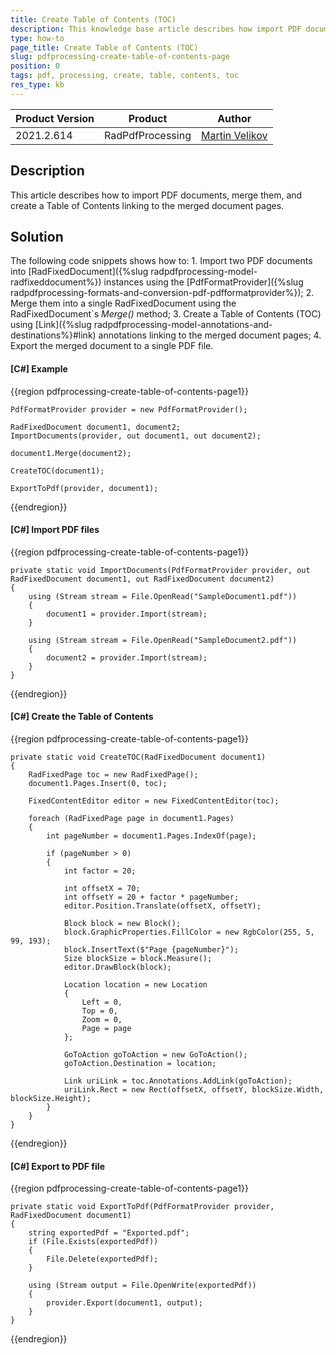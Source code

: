 ```yaml
---
title: Create Table of Contents (TOC)
description: This knowledge base article describes how import PDF documents, merge them, and create a Table of Contents linking to the merged document pages
type: how-to
page_title: Create Table of Contents (TOC)
slug: pdfprocessing-create-table-of-contents-page
position: 0
tags: pdf, processing, create, table, contents, toc
res_type: kb
---
```


<table>
<thead>
	<tr>
		<th>Product Version</th>
		<th>Product</th>
		<th>Author</th>
	</tr>
</thead>
<tbody>
	<tr>
		<td>2021.2.614</td>
		<td>RadPdfProcessing</td>
		<td><a href="https://www.telerik.com/blogs/author/martin-velikov">Martin Velikov</a></td>
	</tr>
</tbody>
</table>

## Description

This article describes how to import PDF documents, merge them, and create a Table of Contents linking to the merged document pages.

## Solution

The following code snippets shows how to:
	1. Import two PDF documents into [RadFixedDocument]({%slug radpdfprocessing-model-radfixeddocument%}) instances using the [PdfFormatProvider]({%slug radpdfprocessing-formats-and-conversion-pdf-pdfformatprovider%});
	2. Merge them into a single RadFixedDocument using the RadFixedDocument`s _Merge()_ method;
	3. Create a Table of Contents (TOC) using [Link]({%slug radpdfprocessing-model-annotations-and-destinations%}#link) annotations linking to the merged document pages;
	4. Export the merged document to a single PDF file.

#### __[C#] Example__

{{region pdfprocessing-create-table-of-contents-page1}}

	PdfFormatProvider provider = new PdfFormatProvider();

	RadFixedDocument document1, document2;
	ImportDocuments(provider, out document1, out document2);

	document1.Merge(document2);

	CreateTOC(document1);

	ExportToPdf(provider, document1);
{{endregion}}

#### __[C#] Import PDF files__

{{region pdfprocessing-create-table-of-contents-page1}}

	private static void ImportDocuments(PdfFormatProvider provider, out RadFixedDocument document1, out RadFixedDocument document2)
	{
		using (Stream stream = File.OpenRead("SampleDocument1.pdf"))
		{
			document1 = provider.Import(stream);
		}

		using (Stream stream = File.OpenRead("SampleDocument2.pdf"))
		{
			document2 = provider.Import(stream);
		}
	}
{{endregion}}

#### __[C#] Create the Table of Contents__

{{region pdfprocessing-create-table-of-contents-page1}}

	private static void CreateTOC(RadFixedDocument document1)
	{
		RadFixedPage toc = new RadFixedPage();
		document1.Pages.Insert(0, toc);

		FixedContentEditor editor = new FixedContentEditor(toc);

		foreach (RadFixedPage page in document1.Pages)
		{
			int pageNumber = document1.Pages.IndexOf(page);

			if (pageNumber > 0)
			{
				int factor = 20;

				int offsetX = 70;
				int offsetY = 20 + factor * pageNumber;
				editor.Position.Translate(offsetX, offsetY);

				Block block = new Block();
				block.GraphicProperties.FillColor = new RgbColor(255, 5, 99, 193);
				block.InsertText($"Page {pageNumber}");
				Size blockSize = block.Measure();
				editor.DrawBlock(block);

				Location location = new Location
				{
					Left = 0,
					Top = 0,
					Zoom = 0,
					Page = page
				};

				GoToAction goToAction = new GoToAction();
				goToAction.Destination = location;

				Link uriLink = toc.Annotations.AddLink(goToAction);
				uriLink.Rect = new Rect(offsetX, offsetY, blockSize.Width, blockSize.Height);
			}
		}
	}
{{endregion}}

#### __[C#] Export to PDF file__

{{region pdfprocessing-create-table-of-contents-page1}}

	private static void ExportToPdf(PdfFormatProvider provider, RadFixedDocument document1)
	{
		string exportedPdf = "Exported.pdf";
		if (File.Exists(exportedPdf))
		{
			File.Delete(exportedPdf);
		}

		using (Stream output = File.OpenWrite(exportedPdf))
		{
			provider.Export(document1, output);
		}
	}
{{endregion}}
